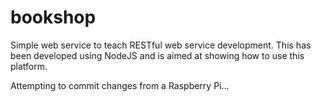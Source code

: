 bookshop
========

Simple web service to teach RESTful web service development.
 This has been developed using NodeJS and is aimed at showing how to use this platform.

Attempting to commit changes from a Raspberry Pi...
